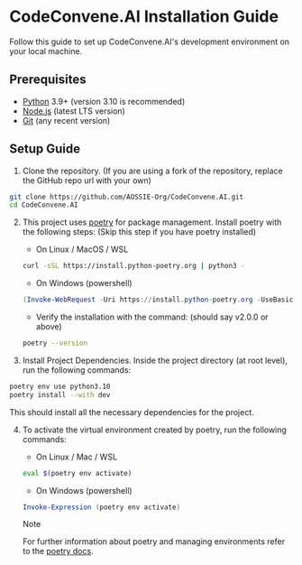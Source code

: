 # CodeConvene.AI Installation Guide

Follow this guide to set up CodeConvene.AI's development environment on your local machine.

## Prerequisites

-   [Python](https://www.python.org/) 3.9+ (version 3.10 is recommended)
-   [Node.js](https://nodejs.org/en) (latest LTS version)
-   [Git](https://git-scm.com/) (any recent version)

## Setup Guide

1. Clone the repository. (If you are using a fork of the repository, replace the GitHub repo url with your own)

```sh
git clone https://github.com/AOSSIE-Org/CodeConvene.AI.git
cd CodeConvene.AI
```

2. This project uses [poetry](https://python-poetry.org/) for package management. Install poetry with the following steps: (Skip this step if you have poetry installed)

    - On Linux / MacOS / WSL

    ```sh
    curl -sSL https://install.python-poetry.org | python3 -
    ```

    - On Windows (powershell)

    ```powershell
    (Invoke-WebRequest -Uri https://install.python-poetry.org -UseBasicParsing).Content | py -
    ```

    - Verify the installation with the command: (should say v2.0.0 or above)

    ```sh
    poetry --version
    ```

3. Install Project Dependencies. Inside the project directory (at root level), run the following commands:

```sh
poetry env use python3.10
poetry install --with dev
```

This should install all the necessary dependencies for the project.

4.  To activate the virtual environment created by poetry, run the following commands:

    -   On Linux / Mac / WSL

    ```sh
    eval $(poetry env activate)
    ```

    -   On Windows (powershell)

    ```powershell
    Invoke-Expression (poetry env activate)
    ```

    > [!NOTE]
    > For further information about poetry and managing environments refer to the [poetry docs](https://python-poetry.org/docs/managing-environments/).
